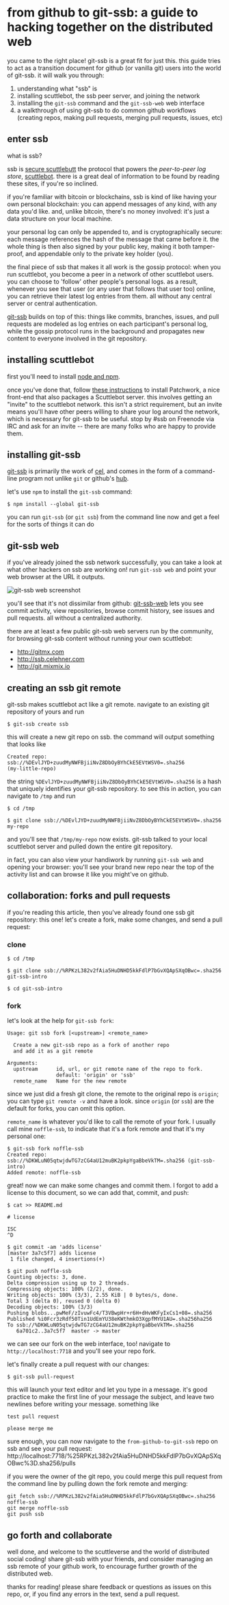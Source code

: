 # from github to git-ssb: a guide to hacking together on the distributed web

you came to the right place! git-ssb is a great fit for just this. this guide
tries to act as a transition document for github (or vanilla git) users into the
world of git-ssb. it will walk you through:

1. understanding what "ssb" is
2. installing scuttlebot, the ssb peer server, and joining the network
3. installing the `git-ssb` command and the `git-ssb-web` web interface
4. a walkthrough of using git-ssb to do common github workflows (creating repos,
   making pull requests, merging pull requests, issues, etc)


## enter ssb

what is ssb?

ssb is [secure scuttlebutt](https://github.com/ssbc/secure-scuttlebutt) the
protocol that powers the *peer-to-peer log store*,
[scuttlebot](http://scuttlebot.io). there is a great deal of information to be
found by reading these sites, if you're so inclined.

if you're familiar with bitcoin or blockchains, ssb is kind of like having your
own personal blockchain: you can append messages of any kind, with any data
you'd like. and, unlike bitcoin, there's no money involved: it's just a data
structure on your local machine.

your personal log can only be appended to, and is cryptographically secure: each
message references the hash of the message that came before it. the whole thing
is then also signed by your public key, making it both tamper-proof, and
appendable only to the private key holder (you).

the final piece of ssb that makes it all work is the gossip protocol: when you
run scuttlebot, you become a peer in a network of other scuttlebot users. you
can choose to 'follow' other people's personal logs. as a result, whenever you
see that user (or any user that follows that user too) online, you can retrieve
their latest log entries from them. all without any central server or central
authentication.

[git-ssb](http://gitmx.com/%25n92DiQh7ietE%2BR%2BX%2FI403LQoyf2DtR3WQfCkDKlheQU%3D.sha256)
builds on top of this: things like commits, branches, issues, and pull requests
are modeled as log entries on each participant's personal log, while the gossip
protocol runs in the background and propagates new content to everyone involved
in the git repository.


## installing scuttlebot

first you'll need to install [node and npm](https://nodejs.org).

once you've done that, follow [these
instructions](https://ssbc.github.io/patchwork/) to install Patchwork, a nice
front-end that also packages a Scuttlebot server. this involves getting an
"invite" to the scuttlebot network. this isn't a strict requirement, but an
invite means you'll have other peers willing to share your log around the
network, which is necessary for git-ssb to be useful. stop by #ssb on Freenode
via IRC and ask for an invite -- there are many folks who are happy to provide
them.


## installing git-ssb

[git-ssb](http://gitmx.com/%25n92DiQh7ietE%2BR%2BX%2FI403LQoyf2DtR3WQfCkDKlheQU%3D.sha256)
is primarily the work of
[cel](http://gitmx.com/%40f%2F6sQ6d2CMxRUhLpspgGIulDxDCwYD7DzFzPNr7u5AU%3D.ed25519),
and comes in the form of a command-line program not unlike `git` or github's
[hub](https://github.com/github/hub).

let's use `npm` to install the `git-ssb` command:

```
$ npm install --global git-ssb
```

you can run `git-ssb` (or `git ssb`) from the command line now and get a feel
for the sorts of things it can do


## git-ssb web

if you've already joined the ssb network successfully, you can take a look at
what other hackers on ssb are working on! run `git-ssb web` and point your web
browser at the URL it outputs.

![git-ssb web screenshot](http://gitmx.com/%25q5d5Du%2B9WkaSdjc8aJPZm%2BjMrqgo0tmfR%2BRcX5ZZ6H4%3D.sha256/raw/b3fa523aaaf02c61131da1d45a8f1b1174e4ef5e/static/screenshot-user-activity.png)

you'll see that it's not dissimilar from github:
[git-ssb-web](http://gitmx.com/%25q5d5Du%2B9WkaSdjc8aJPZm%2BjMrqgo0tmfR%2BRcX5ZZ6H4%3D.sha256)
lets you see commit activity, view repositories, browse commit history, see
issues and pull requests. all without a centralized authority.

there are at least a few public git-ssb web servers run by the community, for
browsing git-ssb content without running your own scuttlebot:
- http://gitmx.com
- http://ssb.celehner.com
- http://git.mixmix.io


## creating an ssb git remote

git-ssb makes scuttlebot act like a git remote. navigate to an existing git
repository of yours and run

```
$ git-ssb create ssb
```

this will create a new git repo on ssb. the command will output something that
looks like

```
Created repo: ssb://%DEvlJYD+zuudMyNWFBjiiNvZ8DbOyBYhCkE5EVtWSV0=.sha256
(my-little-repo)
```

the string `%DEvlJYD+zuudMyNWFBjiiNvZ8DbOyBYhCkE5EVtWSV0=.sha256` is a hash that
uniquely identifies your git-ssb repository. to see this in action, you can
navigate to `/tmp` and run

```
$ cd /tmp

$ git clone ssb://%DEvlJYD+zuudMyNWFBjiiNvZ8DbOyBYhCkE5EVtWSV0=.sha256 my-repo
```

and you'll see that `/tmp/my-repo` now exists. git-ssb talked to your local
scuttlebot server and pulled down the entire git repository.

in fact, you can also view your handiwork by running `git-ssb web` and opening
your browser: you'll see your brand new repo near the top of the activity list
and can browse it like you might've on github.


## collaboration: forks and pull requests

if you're reading this article, then you've already found one ssb git
repository: this one! let's create a fork, make some changes, and send a pull
request:

### clone

```
$ cd /tmp

$ git clone ssb://%RPKzL382v2fAia5HuDNHD5kkFdlP7bGvXQApSXqOBwc=.sha256 git-ssb-intro

$ cd git-ssb-intro
```

### fork

let's look at the help for `git-ssb fork`:

```
Usage: git ssb fork [<upstream>] <remote_name>

  Create a new git-ssb repo as a fork of another repo
  and add it as a git remote

Arguments:
  upstream      id, url, or git remote name of the repo to fork.
                default: 'origin' or 'ssb'
  remote_name   Name for the new remote
```

since we just did a fresh git clone, the remote to the original repo is
`origin`; you can type `git remote -v` and have a look. since `origin` (or
`ssb`) are the default for forks, you can omit this option.

`remote_name` is whatever you'd like to call the remote of your fork. I usually
call mine `noffle-ssb`, to indicate that it's a fork remote and that it's my
personal one:

```
$ git-ssb fork noffle-ssb
Created repo: ssb://%DKWLuN05qtwjdwTG7zCG4aU12muBK2pkpYgaBbeVkTM=.sha256 (git-ssb-intro)
Added remote: noffle-ssb
```

great! now we can make some changes and commit them. I forgot to add a license
to this document, so we can add that, commit, and push:

```
$ cat >> README.md

# license

ISC
^D

$ git commit -am 'adds license'
[master 3a7c5f7] adds license
 1 file changed, 4 insertions(+)

$ git push noffle-ssb
Counting objects: 3, done.
Delta compression using up to 2 threads.
Compressing objects: 100% (2/2), done.
Writing objects: 100% (3/3), 2.55 KiB | 0 bytes/s, done.
Total 3 (delta 0), reused 0 (delta 0)
Decoding objects: 100% (3/3)
Pushing blobs...pwMeF/zIvuwFc4/T3VBwpHr+r6H+dHvWKFyIxCs1+08=.sha256
Published %i0Fcr3zRdf50Tin1UdEmYU38eKWthmkO3XgpfMYU1AU=.sha256ha256
To ssb://%DKWLuN05qtwjdwTG7zCG4aU12muBK2pkpYgaBbeVkTM=.sha256
   6a701c2..3a7c5f7  master -> master
```

we can see our fork on the web interface, too! navigate to
`http://localhost:7718` and you'll see your repo fork.

let's finally create a pull request with our changes:

```
$ git-ssb pull-request
```

this will launch your text editor and let you type in a message. it's good
practice to make the first line of your message the subject, and leave two
newlines before writing your message. something like

```
test pull request

please merge me
```

sure enough, you can now navigate to the `from-github-to-git-ssb` repo on ssb
and see your pull request:
http://localhost:7718/%25RPKzL382v2fAia5HuDNHD5kkFdlP7bGvXQApSXqOBwc%3D.sha256/pulls

if you were the owner of the git repo, you could merge this pull request from
the command line by pulling down the fork remote and merging:

```
git fetch ssb://%RPKzL382v2fAia5HuDNHD5kkFdlP7bGvXQApSXqOBwc=.sha256 noffle-ssb
git merge noffle-ssb
git push ssb
```

## go forth and collaborate

well done, and welcome to the scuttleverse and the world of distributed social
coding! share git-ssb with your friends, and consider managing an ssb remote of
your github work, to encourage further growth of the distributed web.

thanks for reading! please share feedback or questions as issues on this repo,
or, if you find any errors in the text, send a pull request.

